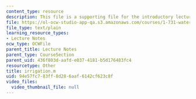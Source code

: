 ```yaml
---
content_type: resource
description: This file is a supporting file for the introductory lecture.
file: https://ol-ocw-studio-app-qa.s3.amazonaws.com/courses/1-731-water-resource-systems-fall-2006/94e57fc783ff8d286aaf6142cf623c8f_irrigation.m
file_type: text/plain
learning_resource_types:
- Lecture Notes
ocw_type: OCWFile
parent_title: Lecture Notes
parent_type: CourseSection
parent_uid: 436f803d-aafd-e037-4181-b5d176483fc4
resourcetype: Other
title: irrigation.m
uid: 94e57fc7-83ff-8d28-6aaf-6142cf623c8f
video_files:
  video_thumbnail_file: null
---
```

